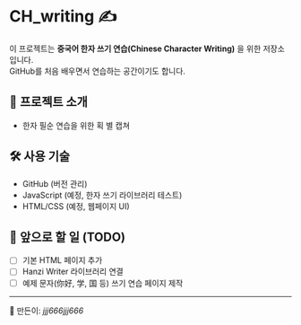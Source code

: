 # CH_writing ✍️

이 프로젝트는 **중국어 한자 쓰기 연습(Chinese Character Writing)** 을 위한 저장소입니다.  
GitHub를 처음 배우면서 연습하는 공간이기도 합니다.

## 📖 프로젝트 소개
- 한자 필순 연습을 위한 획 별 캡쳐

## 🛠️ 사용 기술
- GitHub (버전 관리)
- JavaScript (예정, 한자 쓰기 라이브러리 테스트)
- HTML/CSS (예정, 웹페이지 UI)

## 🚀 앞으로 할 일 (TODO)
- [ ] 기본 HTML 페이지 추가
- [ ] Hanzi Writer 라이브러리 연결
- [ ] 예제 문자(你好, 学, 国 등) 쓰기 연습 페이지 제작

---

📌 만든이: *jjj666jjj666*  
